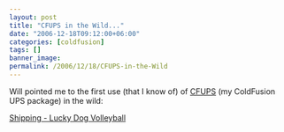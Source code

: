 ```yaml
---
layout: post
title: "CFUPS in the Wild..."
date: "2006-12-18T09:12:00+06:00"
categories: [coldfusion]
tags: []
banner_image: 
permalink: /2006/12/18/CFUPS-in-the-Wild
---
```


Will pointed me to the first use (that I know of) of <a href="http://cfups.riaforge.org/">CFUPS</a> (my ColdFusion UPS package) in the wild:

<a href="https://www.luckydogvolleyball.com/Store/UPStracking.cfm">Shipping - Lucky Dog Volleyball</a>